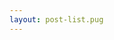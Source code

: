 ```yaml
---
layout: post-list.pug
---
```


<!-- this file only exists to create an 'index.html' with the 'post-list' layout -->
